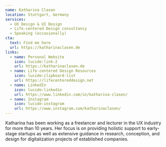 ```yaml
---
name: Katharina Clasen
location: Stuttgart, Germany
services:
  - UX Design & UI Design
  - Life-centered Design consultancy
  - Speaking (occasionally)
cta:
  text: Find me here
  url: https://katharinaclasen.de
links:
  - name: Personal Website
    icon: lucide:link-2
    url: https://katharinaclasen.de
  - name: Life-centered Design Resources
    icon: lucide:clipboard-list
    url: https://lifecentereddesign.net
  - name: LinkedIn
    icon: lucide:linkedin
    url: https://www.linkedin.com/in/katharina-clasen/
  - name: Instagram
    icon: lucide:instagram
    url: https://www.instagram.com/katharinaclasen/
---
```


Katharina has been working as a freelancer and lecturer in the UX industry for more than 10 years. Her focus is on providing holistic support to early-stage startups as well as extensive guidance in research, conception, and design for digitalization projects of established companies.
